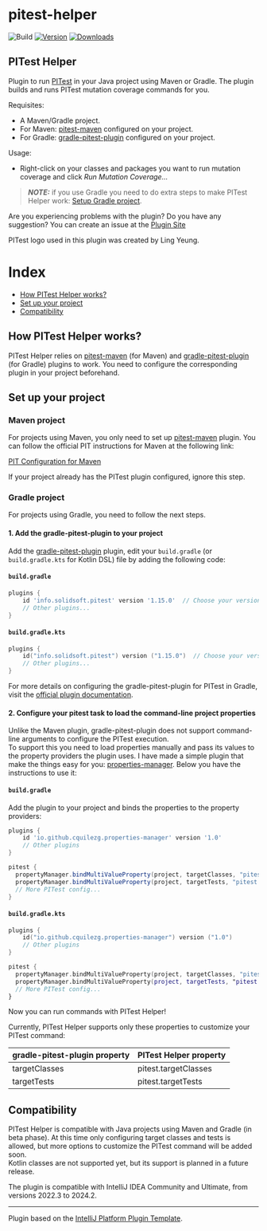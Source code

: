 # pitest-helper

![Build](https://github.com/carmeloquilez/pitest-helper/actions/workflows/build.yml/badge.svg)
[![Version](https://img.shields.io/jetbrains/plugin/v/PLUGIN_ID.svg)](https://plugins.jetbrains.com/plugin/23649-pitest-helper)
[![Downloads](https://img.shields.io/jetbrains/plugin/d/PLUGIN_ID.svg)](https://plugins.jetbrains.com/plugin/23649-pitest-helper)

## PITest Helper

<!-- Plugin description -->
Plugin to run [PITest](https://pitest.org/) in your Java project using Maven or Gradle.
The plugin builds and runs PITest mutation coverage commands for you.

Requisites:  
- A Maven/Gradle project.
- For Maven: [pitest-maven](https://pitest.org/quickstart/maven/) configured on your project.
- For Gradle: [gradle-pitest-plugin](https://github.com/szpak/gradle-pitest-plugin) configured on your project.

Usage:  
- Right-click on your classes and packages you want to run mutation coverage and click _Run Mutation Coverage..._


> **_NOTE:_** if you use Gradle you need to do extra steps to make PITest Helper work: [Setup Gradle project](#gradle-project).

Are you experiencing problems with the plugin? Do you have any suggestion? You can create an issue at the [Plugin Site](https://github.com/cquilezg/pitest-helper/issues)

PITest logo used in this plugin was created by Ling Yeung.

<!-- Plugin description end -->

# Index
- [How PITest Helper works?](#how-pitest-helper-works)
- [Set up your project](#set-up-your-project)
- [Compatibility](#compatibility)

## How PITest Helper works?

PITest Helper relies on [pitest-maven](https://pitest.org/quickstart/maven/) (for Maven) and [gradle-pitest-plugin](https://github.com/szpak/gradle-pitest-plugin) (for Gradle) plugins to work. You need to configure the corresponding plugin in your project beforehand.

## Set up your project

### Maven project

For projects using Maven, you only need to set up [pitest-maven](https://pitest.org/quickstart/maven/) plugin. You can follow the official PIT instructions for 
Maven at the following link:

[PIT Configuration for Maven](https://pitest.org/quickstart/maven/)

If your project already has the PITest plugin configured, ignore this step.

### Gradle project

For projects using Gradle, you need to follow the next steps.

#### 1. Add the gradle-pitest-plugin to your project

Add the [gradle-pitest-plugin](https://github.com/szpak/gradle-pitest-plugin) plugin, edit your `build.gradle` (or `build.gradle.kts` for Kotlin DSL) file by adding the following code:

#### `build.gradle`

```groovy
plugins {
    id 'info.solidsoft.pitest' version '1.15.0'  // Choose your version
    // Other plugins...
}
```

#### `build.gradle.kts`

```kotlin
plugins {
    id("info.solidsoft.pitest") version ("1.15.0")  // Choose your version
    // Other plugins...
}
```
For more details on configuring the gradle-pitest-plugin for PITest in Gradle, visit the [official plugin documentation](https://github.com/szpak/gradle-pitest-plugin).

#### 2. Configure your pitest task to load the command-line project properties

Unlike the Maven plugin, gradle-pitest-plugin does not support command-line arguments to configure the PITest execution.  
To support this you need to load properties manually and pass its values to the property providers the plugin uses.
I have made a simple plugin that make the things easy for you: [properties-manager](https://github.com/cquilezg/properties-manager).
Below you have the instructions to use it:

#### `build.gradle`
Add the plugin to your project and binds the properties to the property providers:

```groovy
plugins {
    id 'io.github.cquilezg.properties-manager' version '1.0'
    // Other plugins
}

pitest {
  propertyManager.bindMultiValueProperty(project, targetClasses, "pitest.targetClasses", String)
  propertyManager.bindMultiValueProperty(project, targetTests, "pitest.targetTests", String)
  // More PITest config...
}
```

#### `build.gradle.kts`

```kotlin
plugins {
    id("io.github.cquilezg.properties-manager") version ("1.0")
    // Other plugins
}

pitest {
  propertyManager.bindMultiValueProperty(project, targetClasses, "pitest.targetClasses", String::class.java)
  propertyManager.bindMultiValueProperty(project, targetTests, "pitest.targetTests", String::class.java)
  // More PITest config...
}
```

Now you can run commands with PITest Helper!

Currently, PITest Helper supports only these properties to customize your PITest command:

| gradle-pitest-plugin property | PITest Helper property     |
|-------------------------------|----------------------------|
| targetClasses                 | pitest.targetClasses       |
| targetTests                   | pitest.targetTests         |


## Compatibility
PITest Helper is compatible with Java projects using Maven and Gradle (in beta phase).
At this time only configuring target classes and tests is allowed, but more options to customize the PITest command will be added soon.  
Kotlin classes are not supported yet, but its support is planned in a future release.

The plugin is compatible with IntelliJ IDEA Community and Ultimate, from versions 2022.3 to 2024.2.


---
Plugin based on the [IntelliJ Platform Plugin Template][template].

[template]: https://github.com/JetBrains/intellij-platform-plugin-template
